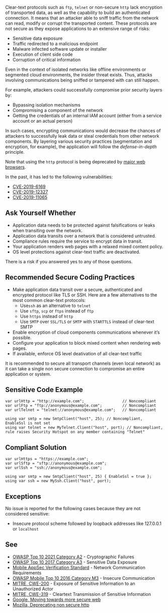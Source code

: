 Clear-text protocols such as `ftp`, `telnet` or non-secure `http` lack encryption of transported data, as well as the capability to build an authenticated connection. It means that an attacker able to sniff traffic from the network can read, modify or corrupt the transported content. These protocols are not secure as they expose applications to an extensive range of risks:
 
- Sensitive data exposure
- Traffic redirected to a malicious endpoint
- Malware infected software update or installer
- Execution of client side code
- Corruption of critical information

Even in the context of isolated networks like offline environments or segmented cloud environments, the insider threat exists. Thus, attacks involving communications being sniffed or tampered with can still happen.
 
For example, attackers could successfully compromise prior security layers by:

- Bypassing isolation mechanisms
- Compromising a component of the network
- Getting the credentials of an internal IAM account (either from a service account or an actual person)

In such cases, encrypting communications would decrease the chances of attackers to successfully leak data or steal credentials from other network components. By layering various security practices (segmentation and encryption, for example), the application will follow the *defense-in-depth* principle.
 
Note that using the `http` protocol is being deprecated by [major web browsers](https://blog.mozilla.org/security/2015/04/30/deprecating-non-secure-http).
 
In the past, it has led to the following vulnerabilities:

- [CVE-2019-6169](https://nvd.nist.gov/vuln/detail/CVE-2019-6169)
- [CVE-2019-12327](https://nvd.nist.gov/vuln/detail/CVE-2019-12327)
- [CVE-2019-11065](https://nvd.nist.gov/vuln/detail/CVE-2019-11065)

## Ask Yourself Whether

- Application data needs to be protected against falsifications or leaks when transiting over the network.
- Application data transits over a network that is considered untrusted.
- Compliance rules require the service to encrypt data in transit.
- Your application renders web pages with a relaxed mixed content policy.
- OS level protections against clear-text traffic are deactivated.

There is a risk if you answered yes to any of those questions.
 
## Recommended Secure Coding Practices

- Make application data transit over a secure, authenticated and encrypted protocol like TLS or SSH. Here are a few alternatives to the most
  common clear-text protocols:
    - Use`ssh` as an alternative to `telnet`
    - Use `sftp`, `scp` or `ftps` instead of `ftp`
    - Use `https` instead of `http`
    - Use `SMTP` over `SSL/TLS` or `SMTP` with `STARTTLS` instead of clear-text SMTP
- Enable encryption of cloud components communications whenever it’s possible.
- Configure your application to block mixed content when rendering web pages.
- If available, enforce OS level deativation of all clear-text traffic

It is recommended to secure all transport channels (even local network) as it can take a single non secure connection to compromise an entire application or system.
 
## Sensitive Code Example

    var urlHttp = "http://example.com";                 // Noncompliant
    var urlFtp = "ftp://anonymous@example.com";         // Noncompliant
    var urlTelnet = "telnet://anonymous@example.com";   // Noncompliant

    using var smtp = new SmtpClient("host", 25); // Noncompliant, EnableSsl is not set
    using var telnet = new MyTelnet.Client("host", port); // Noncompliant, rule raises Security Hotspot on any member containing "Telnet"

## Compliant Solution

    var urlHttps = "https://example.com";
    var urlSftp = "sftp://anonymous@example.com";
    var urlSsh = "ssh://anonymous@example.com";

    using var smtp = new SmtpClient("host", 25) { EnableSsl = true };
    using var ssh = new MySsh.Client("host", port);

## Exceptions
 
No issue is reported for the following cases because they are not considered sensitive:

- Insecure protocol scheme followed by loopback addresses like 127.0.0.1 or `localhost`

## See

- [OWASP Top 10 2021 Category A2](https://owasp.org/Top10/A02_2021-Cryptographic_Failures/) - Cryptographic Failures
- [OWASP Top 10 2017 Category A3](https://www.owasp.org/index.php/Top_10-2017_A3-Sensitive_Data_Exposure) - Sensitive Data Exposure
- [Mobile AppSec Verification
  Standard](https://mobile-security.gitbook.io/masvs/security-requirements/0x10-v5-network_communication_requirements) - Network Communication Requirements
- [OWASP Mobile Top 10 2016 Category M3](https://owasp.org/www-project-mobile-top-10/2016-risks/m3-insecure-communication) - Insecure
  Communication
- [MITRE, CWE-200](https://cwe.mitre.org/data/definitions/200) - Exposure of Sensitive Information to an Unauthorized Actor
- [MITRE, CWE-319](https://cwe.mitre.org/data/definitions/319) - Cleartext Transmission of Sensitive Information
- [Google, Moving towards more secure web](https://security.googleblog.com/2016/09/moving-towards-more-secure-web.html)
- [Mozilla, Deprecating non secure http](https://blog.mozilla.org/security/2015/04/30/deprecating-non-secure-http/)